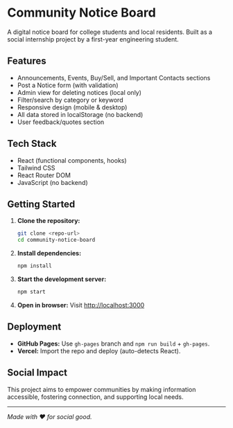 # Community Notice Board

A digital notice board for college students and local residents. Built as a social internship project by a first-year engineering student.

## Features
- Announcements, Events, Buy/Sell, and Important Contacts sections
- Post a Notice form (with validation)
- Admin view for deleting notices (local only)
- Filter/search by category or keyword
- Responsive design (mobile & desktop)
- All data stored in localStorage (no backend)
- User feedback/quotes section

## Tech Stack
- React (functional components, hooks)
- Tailwind CSS
- React Router DOM
- JavaScript (no backend)

## Getting Started

1. **Clone the repository:**
   ```bash
   git clone <repo-url>
   cd community-notice-board
   ```
2. **Install dependencies:**
   ```bash
   npm install
   ```
3. **Start the development server:**
   ```bash
   npm start
   ```
4. **Open in browser:**
   Visit [http://localhost:3000](http://localhost:3000)

## Deployment
- **GitHub Pages:** Use `gh-pages` branch and `npm run build` + `gh-pages`.
- **Vercel:** Import the repo and deploy (auto-detects React).

## Social Impact
This project aims to empower communities by making information accessible, fostering connection, and supporting local needs.

---
*Made with ❤️ for social good.* 